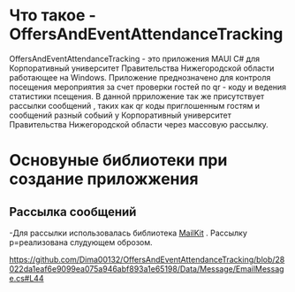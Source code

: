 # Что такое - OffersAndEventAttendanceTracking
OffersAndEventAttendanceTracking - это приложения MAUI C# для Корпоративный университет Правительства Нижегородской области работающее на Windows. Приложение преднозначено для контроля посещения мероприятия за счет проверки гостей по qr - коду и ведения статистики псещения. В данной прриложение так же присутствует рассылки сообщений , таких как qr коды приглошенным гостям и сообщений разный собыий у Корпоративный университет Правительства Нижегородской области через массовую рассылку.

# Основуные библиотеки при создание приложжения
## Рассылка сообщений
-Для рассылки использовалась библиотека  [MailKit](https://github.com/jstedfast/MailKit) .
Рассылку р=реализована слудующем оброзом.

https://github.com/Dima00132/OffersAndEventAttendanceTracking/blob/28022da1eaf6e9099ea075a946abf893a1e65198/Data/Message/EmailMessage.cs#L44
